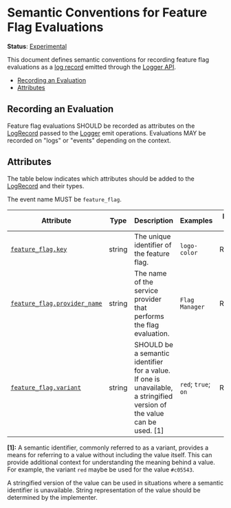 # Semantic Conventions for Feature Flag Evaluations

**Status**: [Experimental](../../document-status.md)

This document defines semantic conventions for recording feature flag evaluations as
a [log record](../api.md#logrecord) emitted through the
[Logger API](../api.md#emit-logrecord).

<!-- toc -->

- [Recording an Evaluation](#recording-an-evaluation)
- [Attributes](#attributes)

<!-- tocstop -->

## Recording an Evaluation

Feature flag evaluations SHOULD be recorded as attributes on the
[LogRecord](../api.md#logrecord) passed to the [Logger](../api.md#logger) emit
operations. Evaluations MAY be recorded on "logs" or "events" depending on the
context.

## Attributes

The table below indicates which attributes should be added to the
[LogRecord](../api.md#logrecord) and their types.

<!-- semconv log-feature_flag -->
The event name MUST be `feature_flag`.

| Attribute  | Type | Description  | Examples  | Requirement Level |
|---|---|---|---|---|
| [`feature_flag.key`](../../trace/semantic_conventions/feature-flags.md) | string | The unique identifier of the feature flag. | `logo-color` | Required |
| [`feature_flag.provider_name`](../../trace/semantic_conventions/feature-flags.md) | string | The name of the service provider that performs the flag evaluation. | `Flag Manager` | Recommended |
| [`feature_flag.variant`](../../trace/semantic_conventions/feature-flags.md) | string | SHOULD be a semantic identifier for a value. If one is unavailable, a stringified version of the value can be used. [1] | `red`; `true`; `on` | Recommended |

**[1]:** A semantic identifier, commonly referred to as a variant, provides a means
for referring to a value without including the value itself. This can
provide additional context for understanding the meaning behind a value.
For example, the variant `red` maybe be used for the value `#c05543`.

A stringified version of the value can be used in situations where a
semantic identifier is unavailable. String representation of the value
should be determined by the implementer.
<!-- endsemconv -->
